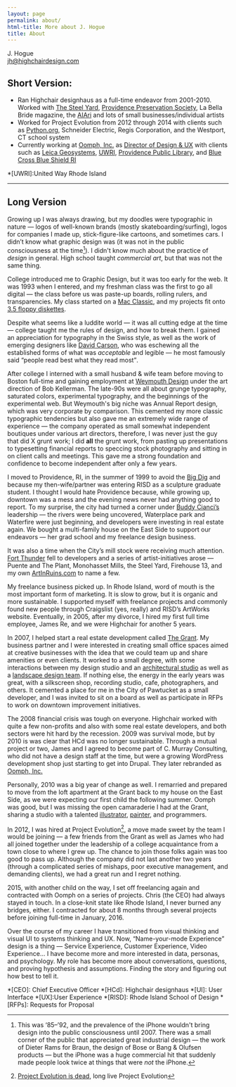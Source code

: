 ```yaml
---
layout: page
permalink: about/
html-title: More about J. Hogue
title: About
---
```


J. Hogue  
[jh@highchairdesign.com](mailto:jh@highchairdesign.com)


## Short Version:

* Ran Highchair designhaus as a full-time endeavor from 2001-2010. Worked with 
[The Steel Yard](//thesteelyard.org), [Providence Preservation Society](//ppsri.org), 
La Bella Bride magazine, the [AIAri](//aia-ri.org) and lots of small businesses/individual artists
* Worked for Project Evolution from 2012 through 2014 with clients such as [Python.org](//www.python.org), 
Schneider Electric, Regis Corporation, and the Westport, CT school system
* Currently working at [Oomph, Inc.](//www.oomphinc.com) as [Director of Design 
&amp; UX](//www.oomphinc.com/people/jhogue/) with clients such as 
[Leica Geosystems](//lasers.leica-geosystems.com), [UWRI](//www.uwri.org), 
[Providence Public Library](//provlib.org), and [Blue Cross Blue Shield RI](//annualreport.bcbsri.com/)

*[UWRI]:United Way Rhode Island

* * *

## Long Version

Growing up I was always drawing, but my doodles were typographic in nature — logos 
of well-known brands (mostly skateboarding/surfing), logos for companies I made up, 
stick-figure-like cartoons, and sometimes cars. I didn’t know what graphic design 
was (it was not in the public consciousness at the time[^1]). I didn't know much about 
the practice of *design* in general. High school taught *commercial art*, 
but that was not the same thing. 

[^1]: This was ‘85–’92, and the prevalence of the iPhone wouldn't bring design into the public consciousness until 2007. There was a small corner of the public that appreciated great industrial design — the work of Dieter Rams for Braun, the design of Bose or Bang & Olufsen products — but the iPhone was a huge commercial hit that suddenly made people look twice at things that were *not* the iPhone.

College introduced me to Graphic Design, but it was too early for the web. It was 
1993 when I entered, and my freshman class was the first to go all digital — the 
class before us was paste-up boards, rolling rulers, and transparencies. My class 
started on a [Mac Classic](//en.wikipedia.org/wiki/Macintosh_Classic_II), 
and my projects fit onto [3.5 floppy diskettes](//en.wikipedia.org/wiki/Floppy_disk#3%C2%BD-inch_floppy_disk). 

Despite what seems like a luddite world — it was all cutting edge at the time — 
college taught me the rules of design, and how to break them. I gained an appreciation 
for typography in the Swiss style, as well as the work of emerging designers like 
[David Carson](//en.wikipedia.org/wiki/David_Carson_(graphic_designer)), who was 
eschewing all the established forms of what was *acceptable* and legible 
— he most famously said <q>people read best what they read most</q>. 

After college I interned with a small husband & wife team before moving to Boston 
full-time and gaining employment at [Weymouth Design](//weymouthdesign.com)
under the art direction of Bob Kellerman. The late-90s were all about grunge 
typography, saturated colors, experimental typography, and the beginnings of the 
experimental web. But Weymouth's big niche was Annual Report design, which was 
very corporate by comparison. This cemented my more classic typographic tendencies 
but also gave me an extremely wide range of experience — the company operated as 
small somewhat independent boutiques under various art directors, therefore, I was 
never just the guy that did X grunt work; I did **all** the grunt work, from 
pasting up presentations to typesetting financial reports to speccing stock photography 
and sitting in on client calls and meetings. This gave me a strong foundation and 
confidence to become independent after only a few years. 

I moved to Providence, RI, in the summer of 1999 to avoid the [Big Dig](//en.wikipedia.org/wiki/Big_Dig) 
and because my then-wife/partner was entering RISD as a sculpture graduate student. 
I thought I would hate Providence because, while growing up, downtown was a mess 
and the evening news never had anything good to report. To my surprise, the city 
had turned a corner under [Buddy Cianci’s](//en.wikipedia.org/wiki/Buddy_Cianci#Mayor_of_Providence.2C_1991.E2.80.932002) 
leadership — the rivers were being uncovered, Waterplace park and Waterfire were 
just beginning, and developers were investing in real estate again. We bought a 
multi-family house on the East Side to support our endeavors — her grad school 
and my freelance design business. 

It was also a time when the City’s mill stock were receiving much attention. 
[Fort Thunder](//en.wikipedia.org/wiki/Fort_Thunder) fell to developers and a 
series of artist-initiatives arose — Puente and The Plant, Monohasset Mills, the 
Steel Yard, Firehouse 13, and my own [ArtInRuins.com](//artinruins.com) to name a few. 

My freelance business picked up. In Rhode Island, word of mouth is the most important 
form of marketing. It is slow to grow, but it is organic and more sustainable. 
I supported myself with freelance projects and commonly found new people through 
Craigslist (yes, really) and RISD’s ArtWorks website. Eventually, in 2005, after 
my divorce, I hired my first full time employee, James Re, and we were Highchair 
for another 5 years. 

In 2007, I helped start a real estate development called [The Grant](//thegrantat250.com). 
My business partner and I were interested in creating small office spaces aimed at 
creative businesses with the idea that we could team up and share amenities or 
even clients. It worked to a small degree, with some interactions between my 
design studio and an [architectural studio](//fjmarch.com) as well as a 
[landscape design team](//www.magmadesigngroup.com). If nothing else, the energy 
in the early years was great, with a silkscreen shop, recording studio, cafe, 
photographers, and others. It cemented a place for me in the City of Pawtucket 
as a small developer, and I was invited to sit on a board as well as participate 
in RFPs to work on downtown improvement initiatives. 

The 2008 financial crisis was tough on everyone. Highchair worked with quite a 
few non-profits and also with some real estate developers, and both sectors were 
hit hard by the recession. 2009 was survival mode, but by 2010 is was clear 
that HCd was no longer sustainable. Through a mutual project or two, James and I 
agreed to become part of C. Murray Consulting, who did not have a design staff at 
the time, but were a growing WordPress development shop just starting to get into 
Drupal. They later rebranded as [Oomph, Inc.](//oomphinc.com)

Personally, 2010 was a big year of change as well. I remarried and prepared to 
move from the loft apartment at the Grant back to my house on the East Side, as 
we were expecting our first child the following summer. Oomph was good, but I was 
missing the open camaraderie I had at the Grant, sharing a studio with a talented 
[illustrator](//jrtmcp.com), [painter](//www.josiemorway.com), and programmers. 

In 2012, I was hired at Project Evolution[^2], a move made sweet by the team I would 
be joining — a few friends from the Grant as well as James who had all joined together 
under the leadership of a college acquaintance from a town close to where I grew up. 
The chance to join those folks again was too good to pass up. Although the company 
did not last another two years (through a complicated series of mishaps, poor 
executive management, and demanding clients), we had a great run and I regret nothing. 

[^2]: [Project Evolution is dead](//web.archive.org/web/20140603071607/http://www.projectevolution.com:80), long live Project Evolution

2015, with another child on the way, I set off freelancing again and contracted 
with Oomph on a series of projects. Chris (the CEO) had always stayed in touch. In 
a close-knit state like Rhode Island, I never burned any bridges, either. 
I contracted for about 8 months through several projects before joining full-time 
in January, 2016. 

Over the course of my career I have transitioned from visual thinking and visual 
UI to systems thinking and UX. Now, “Name-your-mode Experience” design is a thing — 
Service Experience, Customer Experience, Video Experience... I have become 
more and more interested in data, personas, and psychology. My role has become 
more about conversations, questions, and proving hypothesis and assumptions. 
Finding the story and figuring out how best to tell it. 

*[CEO]: Chief Executive Officer
*[HCd]: Highchair designhaus
*[UI]: User Interface
*[UX]:User Experience
*[RISD]: Rhode Island School of Design
*[RFPs]: Requests for Proposal